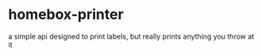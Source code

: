 # homebox-printer
a simple api designed to print labels, but really prints anything you throw at it
